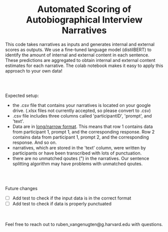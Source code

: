 <h1 align="center">Automated Scoring of Autobiographical Interview Narratives </h1>

This code takes narratives as inputs and generates internal and external scores as outputs. We  use a fine-tuned language model (distilBERT) to identify the amount of internal and external content in each sentence. These predictions are aggregated to obtain internal and external content estimates for each narrative. The colab notebook makes it easy to apply this approach to your own data!

<br />
<br />

Expected setup:
 - the .csv file that contains your narratives is located on your google drive. (.xlsx files not currently accepted, so please convert to .csv)
 - .csv file includes three columns called 'participantID', 'prompt', and 'text'. 
 - Data are in [long/narrow format](https://en.wikipedia.org/wiki/Wide_and_narrow_data). This means that row 1 contains data from participant 1, prompt 1, and the corresponding response. Row 2 contains data from participant 1, prompt 2, and the corresponding response. And so on.
 - narratives, which are stored in the 'text' column, were written by participants or have been transcribed with lots of punctuation.
 - there are no unmatched qoutes (") in the narratives. Our sentence splitting algorithm may have problems with unmatched qoutes.

<br />
<br />

Future changes
- [ ] Add test to check if the input data is in the correct format
- [ ] Add test to check if data is properly punctuated

<br />
<br /> 
Feel free to reach out to ruben_vangenugten@g.harvard.edu with questions.



